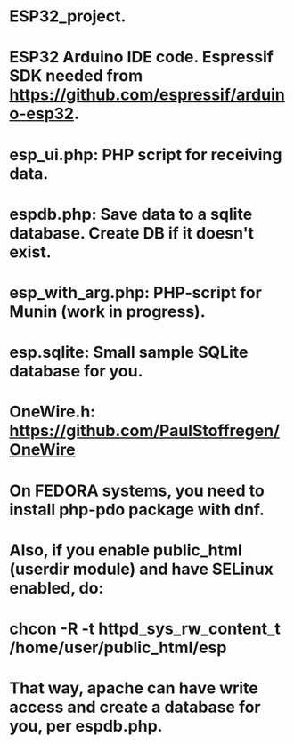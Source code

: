 # ESP32_project.
# ESP32 Arduino IDE code. Espressif SDK needed from https://github.com/espressif/arduino-esp32.

# esp_ui.php: PHP script for receiving data.
# espdb.php: Save data to a sqlite database. Create DB if it doesn't exist.
# esp_with_arg.php: PHP-script for Munin (work in progress).
# esp.sqlite: Small sample SQLite database for you.

# OneWire.h: https://github.com/PaulStoffregen/OneWire

# On FEDORA systems, you need to install php-pdo package with dnf.
# Also, if you enable public_html (userdir module) and have SELinux enabled, do:
# chcon -R -t httpd_sys_rw_content_t /home/user/public_html/esp
# That way, apache can have write access and create a database for you, per espdb.php.
